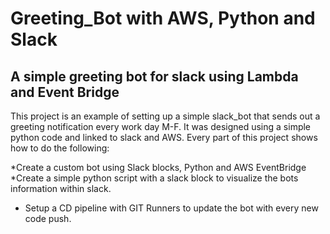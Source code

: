 # Greeting_Bot with AWS, Python and Slack


## A simple greeting bot for slack using Lambda and Event Bridge

This project is an example of setting up a simple slack_bot that sends out a greeting notification every work day M-F. 
It was designed using a simple python code and linked to slack and AWS. Every part of this project shows how to do the following:

*Create a custom bot using Slack blocks, Python and AWS EventBridge
*Create a simple python script with a slack block to visualize the bots information within slack. 
* Setup a CD pipeline with GIT Runners to update the bot with every new code push.
